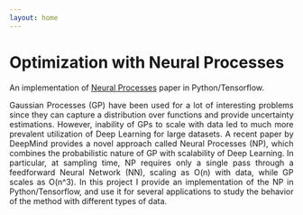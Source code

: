 ```yaml
---
layout: home
---
```


# Optimization with Neural Processes

An implementation of [Neural Processes](https://arxiv.org/abs/1807.01622) paper in Python/Tensorflow.

<p style='text-align: justify;'>
Gaussian Processes (GP) have been used for a lot of interesting problems since they can capture a distribution over functions and provide uncertainty estimations. However, inability of GPs to scale with data led to much more prevalent utilization of Deep Learning for large datasets. A recent paper by DeepMind provides a novel approach called Neural Processes (NP), which combines the probabilistic nature of GP with scalability of Deep Learning. In particular, at sampling time, NP requires only a single pass through a feedforward Neural Network (NN), scaling as O(n) with data, while GP scales as O(n^3). In this project I provide an implementation of the NP in Python/Tensorflow, and use it for several applications to study the behavior of the method with different types of data. </p>

